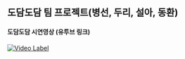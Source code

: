 
## 도담도담 팀 프로젝트(병선, 두리, 설아, 동환)


#### 도담도담 시연영상 (유투브 링크)
[![Video Label](http://img.youtube.com/vi/Gt5811J6ylM/0.jpg)](https://www.youtube.com/watch?v=Gt5811J6ylM) 

